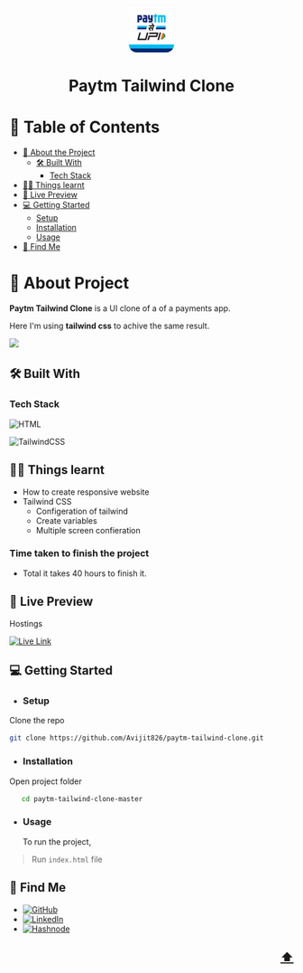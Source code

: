 <a name="readme-top"></a>

<!-- TITLE -->
<div align="center">
    <img src="./images/hero-logo.png" alt="Logo" width="80" height="80">
  <h1 align="center">Paytm Tailwind Clone</h1>
  </div>

<!-- TABLE OF CONTENTS -->

# 📗 Table of Contents

- [📖 About the Project](#about-project)
  - [🛠 Built With](#built-with)
    - [Tech Stack](#tech-stack)
- [👨‍💻 Things learnt](#things-learnt)
- [🚀 Live Preview](#live-preview)
- [💻 Getting Started](#getting-started)
  - [Setup](#setup)
  - [Installation](#installation)
  - [Usage](#usage)
- [👤 Find Me](#author)

<!-- PROJECT DESCRIPTION -->

# 📖 About Project <a name="about-project"></a>

**Paytm Tailwind Clone** is a UI clone of a of a payments app.

Here I'm using **tailwind css** to achive the same result.

![](https://res.cloudinary.com/avicoder/image/upload/v1676393628/Direct%20Images/paytm_multi_lpw0pk.jpg)

## 🛠 Built With <a name="built-with"></a>

### Tech Stack <a name="tech-stack"></a>

![HTML](https://img.shields.io/badge/HTML5-E34F26?style=for-the-badge&logo=html5&logoColor=white)

![TailwindCSS](https://img.shields.io/badge/tailwindcss-%2338B2AC.svg?style=for-the-badge&logo=tailwind-css&logoColor=white)

## 👨‍💻 Things learnt <a name="things-learnt"></a>

- How to create responsive website
- Tailwind CSS
  - Configeration of tailwind
  - Create variables
  - Multiple screen confieration

### Time taken to finish the project

- Total it takes 40 hours to finish it.

## 🚀 Live Preview <a name="live-preview"></a>

Hostings

[![Live Link](https://img.shields.io/badge/netlify-%23000000.svg?style=for-the-badge&logo=netlify&logoColor=#00C7B7)](https://redesign-payment-app.netlify.app)

<!-- GETTING STARTED -->

## 💻 Getting Started <a name="getting-started"></a>

- ### Setup

Clone the repo

```bash
git clone https://github.com/Avijit826/paytm-tailwind-clone.git
```

- ### Installation

Open project folder

```bash
   cd paytm-tailwind-clone-master
```

- ### Usage
  To run the project,

> Run `index.html` file

<!-- AUTHOR -->

## 👤 Find Me <a name="author"></a>

- [![GitHub](https://img.shields.io/badge/github-%23121011.svg?style=for-the-badge&logo=github&logoColor=white)](https://github.com/Avijit826)
- [![LinkedIn](https://img.shields.io/badge/linkedin-%230077B5.svg?style=for-the-badge&logo=linkedin&logoColor=white)](https://www.linkedin.com/in/avijitdas826)
- [![Hashnode](https://img.shields.io/badge/Hashnode-2962FF?style=for-the-badge&logo=hashnode&logoColor=white)](https://avicreation.hashnode.dev)

## <p align="right"><a href="#readme-top">⬆️</a></p>
